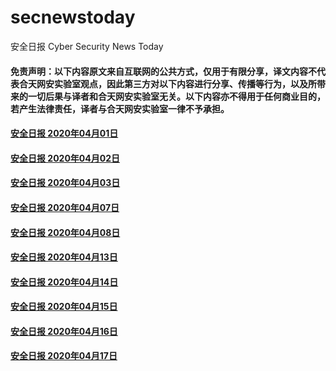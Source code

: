 # secnewstoday

安全日报 Cyber Security News Today

#### 免责声明：以下内容原文来自互联网的公共方式，仅用于有限分享，译文内容不代表合天网安实验室观点，因此第三方对以下内容进行分享、传播等行为，以及所带来的一切后果与译者和合天网安实验室无关。以下内容亦不得用于任何商业目的，若产生法律责任，译者与合天网安实验室一律不予承担。

#### [安全日报 2020年04月01日](https://github.com/hetianlab/secnewstoday/blob/master/April.2020/secnews-20200401.md)
#### [安全日报 2020年04月02日](https://github.com/hetianlab/secnewstoday/blob/master/April.2020/secnews-20200402.md)
#### [安全日报 2020年04月03日](https://github.com/hetianlab/secnewstoday/blob/master/April.2020/secnews-20200403.md)
#### [安全日报 2020年04月07日](https://github.com/hetianlab/secnewstoday/blob/master/April.2020/secnews-20200407.md)
#### [安全日报 2020年04月08日](https://github.com/hetianlab/secnewstoday/blob/master/April.2020/secnews-20200408.md)
#### [安全日报 2020年04月13日](https://github.com/hetianlab/secnewstoday/blob/master/April.2020/secnews-20200413.md)
#### [安全日报 2020年04月14日](https://github.com/hetianlab/secnewstoday/blob/master/April.2020/secnews-20200414.md)
#### [安全日报 2020年04月15日](https://github.com/hetianlab/secnewstoday/blob/master/April.2020/secnews-20200415.md)
#### [安全日报 2020年04月16日](https://github.com/hetianlab/secnewstoday/blob/master/April.2020/secnews-20200416.md)
#### [安全日报 2020年04月17日](https://github.com/hetianlab/secnewstoday/blob/master/April.2020/secnews-20200417.md)
